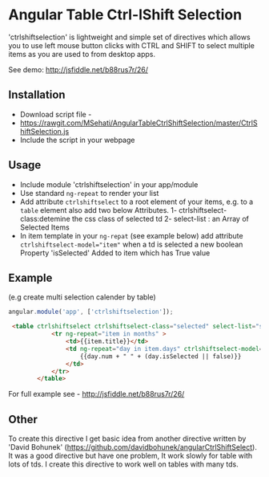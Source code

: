 Angular Table Ctrl-lShift Selection
======================

'ctrlshiftselection' is lightweight and simple set of directives which allows you to use left mouse button clicks with CTRL and SHIFT to select multiple items as you are used to from desktop apps.

See demo:
http://jsfiddle.net/b88rus7r/26/

Installation
------------

* Download  script file -
* https://rawgit.com/MSehati/AngularTableCtrlShiftSelection/master/CtrlShiftSelection.js
* Include the script in your webpage

Usage
-----

* Include module 'ctrlshiftselection' in your app/module
* Use standard ``ng-repeat`` to render your list
* Add  attribute ``ctrlshiftselect`` to a root element of your items, e.g. to a ``table`` element also add two below   Attributes.
 1- ctrlshiftselect-class:detemine the css class of selected td
 2- select-list : an Array of Selected Items
* In item template in your ``ng-repat`` (see example below) add attribute ``ctrlshiftselect-model="item"`` 
  when a td is selected a new boolean Property 'isSelected' Added to item which has True value


Example
-------
(e.g create multi selection calender by table)
````javascript
angular.module('app', ['ctrlshiftselection']);
````

````html 
 <table ctrlshiftselect ctrlshiftselect-class="selected" select-list="selectedDayList" >            
            <tr ng-repeat="item in months" >
                <td>{{item.title}}</td>
                <td ng-repeat="day in item.days" ctrlshiftselect-model="day"  >
                    {{day.num + " " + (day.isSelected || false)}}
                </td>
            </tr>
        </table>
````

For full example see - http://jsfiddle.net/b88rus7r/26/

Other
-------
To create this directive I get basic idea from another directive written by 'David Bohunek' (https://github.com/davidbohunek/angularCtrlShiftSelect). 
It was a good directive but have one problem, It work slowly for table with lots of tds. I create this directive to work well on tables with many tds.

